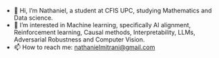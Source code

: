 - 👋 Hi, I’m Nathaniel, a student at CFIS UPC, studying Mathematics and Data science.
- 👀 I’m interested in Machine learning, specifically AI alignment, Reinforcement learning, Causal methods, Interpretability, LLMs, Adversarial Robustness and Computer Vision.
- 📫 How to reach me: nathanielmitrani@gmail.com 

<!---
NathanielMH/NathanielMH is a ✨ special ✨ repository because its `README.md` (this file) appears on your GitHub profile.
You can click the Preview link to take a look at your changes.
--->
